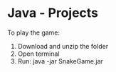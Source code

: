 # Java - Projects

To play the game:
1. Download and unzip the folder
2. Open terminal
3. Run: java -jar SnakeGame.jar
